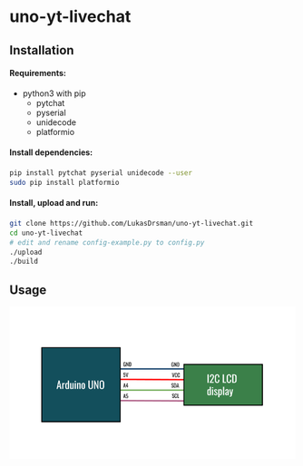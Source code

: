 # uno-yt-livechat
## Installation
#### Requirements:
* python3 with pip
  * pytchat
  * pyserial
  * unidecode
  * platformio
  
#### Install dependencies:
```sh
pip install pytchat pyserial unidecode --user
sudo pip install platformio
```
#### Install, upload and run:
```sh
git clone https://github.com/LukasDrsman/uno-yt-livechat.git
cd uno-yt-livechat
# edit and rename config-example.py to config.py
./upload
./build
```
## Usage
![preview](https://github.com/LukasDrsman/uno-yt-livechat/blob/master/uno/lcd_diagram.png)
